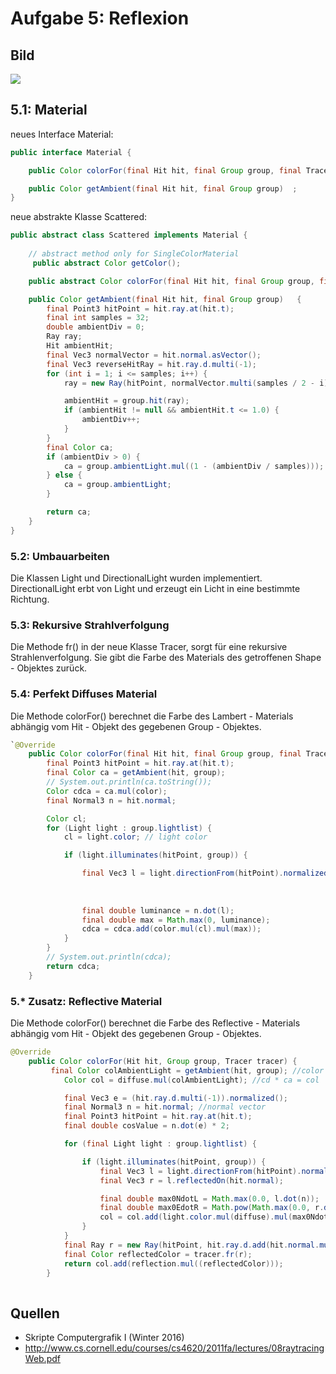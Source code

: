 # Aufgabe 5: Reflexion



## Bild

![](a05.png)



## 5.1: Material

neues Interface Material:

```java
public interface Material {

    public Color colorFor(final Hit hit, final Group group, final Tracer tracer);

    public Color getAmbient(final Hit hit, final Group group)  ;
}
```

neue abstrakte Klasse Scattered:

```java
public abstract class Scattered implements Material {
	
	// abstract method only for SingleColorMaterial
	 public abstract Color getColor();

    public abstract Color colorFor(final Hit hit, final Group group, final Tracer tracer);

    public Color getAmbient(final Hit hit, final Group group)   {
        final Point3 hitPoint = hit.ray.at(hit.t);
        final int samples = 32;
        double ambientDiv = 0;
        Ray ray;
        Hit ambientHit;
        final Vec3 normalVector = hit.normal.asVector();
        final Vec3 reverseHitRay = hit.ray.d.multi(-1);
        for (int i = 1; i <= samples; i++) {
            ray = new Ray(hitPoint, normalVector.multi(samples / 2 - i).add(reverseHitRay).normalized());

            ambientHit = group.hit(ray);
            if (ambientHit != null && ambientHit.t <= 1.0) {
                ambientDiv++;
            }
        }
        final Color ca;
        if (ambientDiv > 0) {
            ca = group.ambientLight.mul((1 - (ambientDiv / samples)));
        } else {
            ca = group.ambientLight;
        }

        return ca;
    }
}
```


### 5.2: Umbauarbeiten

Die Klassen Light und DirectionalLight wurden implementiert. DirectionalLight erbt von Light und erzeugt ein Licht in eine bestimmte Richtung.

### 5.3: Rekursive Strahlverfolgung 

Die Methode fr() in der neue Klasse Tracer, sorgt für eine rekursive Strahlenverfolgung. Sie gibt die Farbe des Materials des getroffenen Shape - Objektes zurück.



### 5.4: Perfekt Diffuses Material

Die Methode colorFor() berechnet die Farbe des Lambert - Materials abhängig vom Hit - Objekt des gegebenen Group - Objektes. 

```java
`@Override
	public Color colorFor(final Hit hit, final Group group, final Tracer t) {
		final Point3 hitPoint = hit.ray.at(hit.t);
		final Color ca = getAmbient(hit, group);
		// System.out.println(ca.toString());
		Color cdca = ca.mul(color);
		final Normal3 n = hit.normal;

		Color cl;
		for (Light light : group.lightlist) {
			cl = light.color; // light color

			if (light.illuminates(hitPoint, group)) {

				final Vec3 l = light.directionFrom(hitPoint).normalized(); // l
																			// =
																			// light
																			// vector
				final double luminance = n.dot(l);
				final double max = Math.max(0, luminance);
				cdca = cdca.add(color.mul(cl).mul(max));
			}
		}
		// System.out.println(cdca);
		return cdca;
	}

```

### 5.* Zusatz: Reflective Material

Die Methode colorFor() berechnet die Farbe des Reflective - Materials abhängig vom Hit - Objekt des gegebenen Group - Objektes. 

```java
@Override
	public Color colorFor(Hit hit, Group group, Tracer tracer) {
		 final Color colAmbientLight = getAmbient(hit, group); //color ambient light
	        Color col = diffuse.mul(colAmbientLight); //cd * ca = col

	        final Vec3 e = (hit.ray.d.multi(-1)).normalized();
	        final Normal3 n = hit.normal; //normal vector
	        final Point3 hitPoint = hit.ray.at(hit.t);
	        final double cosValue = n.dot(e) * 2;

	        for (final Light light : group.lightlist) {

	            if (light.illuminates(hitPoint, group)) {
	                final Vec3 l = light.directionFrom(hitPoint).normalized();
	                final Vec3 r = l.reflectedOn(hit.normal);

	                final double max0NdotL = Math.max(0.0, l.dot(n));
	                final double max0EdotR = Math.pow(Math.max(0.0, r.dot(e)), exponent);
	                col = col.add(light.color.mul(diffuse).mul(max0NdotL)).add(light.color.mul(specular).mul(max0EdotR));
	            }
	        }
	        final Ray r = new Ray(hitPoint, hit.ray.d.add(hit.normal.mul(cosValue)));
	        final Color reflectedColor = tracer.fr(r);
	        return col.add(reflection.mul((reflectedColor)));
	    }
 
```


## Quellen

- Skripte Computergrafik I (Winter 2016)
- http://www.cs.cornell.edu/courses/cs4620/2011fa/lectures/08raytracingWeb.pdf
